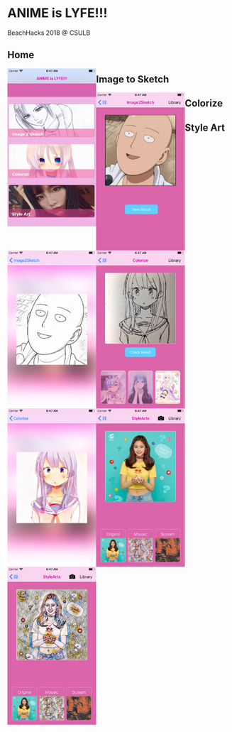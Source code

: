 # ANIME is LYFE!!!
BeachHacks 2018 @ CSULB


## Home
<img align="left" src="https://github.com/ZhipengMei/Animei_AI/blob/master/img/screenshot/1.png" width="200">

## Image to Sketch
<img align="left" src="https://github.com/ZhipengMei/Animei_AI/blob/master/img/screenshot/2.png" width="200">
<img align="left" src="https://github.com/ZhipengMei/Animei_AI/blob/master/img/screenshot/3.png" width="200">

## Colorize
<img align="left" src="https://github.com/ZhipengMei/Animei_AI/blob/master/img/screenshot/4.png" width="200">
<img align="left" src="https://github.com/ZhipengMei/Animei_AI/blob/master/img/screenshot/5.png" width="200">

## Style Art
<img align="left" src="https://github.com/ZhipengMei/Animei_AI/blob/master/img/screenshot/6.png" width="200">
<img align="left" src="https://github.com/ZhipengMei/Animei_AI/blob/master/img/screenshot/7.png" width="200">
<img align="left" src="" width="200">



